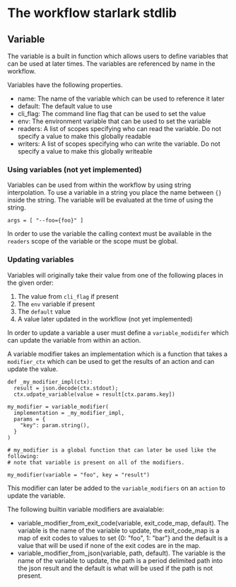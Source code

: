 # The workflow starlark stdlib

## Variable
The variable is a built in function which allows users to define variables
that can be used at later times. The variables are referenced by name in
the workflow.

Variables have the following properties.
* name: The name of the variable which can be used to reference it later
* default: The default value to use
* cli_flag: The command line flag that can be used to set the value
* env: The environment variable that can be used to set the variable
* readers: A list of scopes specifying who can read the variable. Do not specify
a value to make this globally readable
* writers: A list of scopes specifying who can write the variable. Do not specify
a value to make this globally writeable


### Using variables (not yet implemented)
Variables can be used from within the workflow by using string interpolation. To
use a variable in a string you place the name between `{}` inside the string. The
variable will be evaluated at the time of using the string.

```
args = [ "--foo={foo}" ]
```

In order to use the variable the calling context must be available in the `readers`
scope of the variable or the scope must be global.

### Updating variables
Variables will originally take their value from one of the following places
in the given order:
1. The value from `cli_flag` if present
1. The `env` variable if present
1. The `default` value
1. A value later updated in the workflow (not yet implemented)

In order to update a variable a user must define a `variable_modidifer` which
can update the variable from within an action.

A variable modifier takes an implementation which is a function that takes a
`modifier_ctx` which can be used to get the results of an action and can update
the value.

```
def _my_modifier_impl(ctx):
  result = json.decode(ctx.stdout);
  ctx.udpate_variable(value = result[ctx.params.key])

my_modifier = variable_modifier(
  implementation = _my_modifier_impl,
  params = {
    "key": param.string(),
  }
)

# my_modifier is a global function that can later be used like the following:
# note that variable is present on all of the modifiers.

my_modifier(variable = "foo", key = "result")
```

This modifier can later be added to the `variable_modifiers` on an `action` to
update the variable.

The following builtin variable modifiers are avaialable:

* variable_modifier_from_exit_code(variable, exit_code_map, default). The variable
is the name of the variable to update, the exit_code_map is a map of exit codes to
values to set {0: "foo", 1: "bar"} and the default is a value that will be used if
none of the exit codes are in the map.
* variable_modifier_from_json(variable, path, default). The variable is the name of
the variable to update, the path is a period delimited path into the json result and
the default is what will be used if the path is not present.
